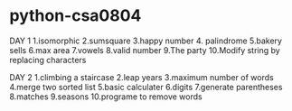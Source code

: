 # python-csa0804
DAY 1
1.isomorphic
2.sumsquare
3.happy number
4. palindrome
5.bakery sells
6.max area
7.vowels
8.valid number
9.The party
10.Modify string by replacing characters 

DAY 2
1.climbing a staircase
2.leap years
3.maximum number of words
4.merge two sorted list
5.basic calculater
6.digits
7.generate parentheses
8.matches
9.seasons
10.programe to remove words
